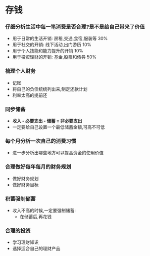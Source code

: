 # 存钱
### 仔细分析生活中每一笔消费是否合理?是不是给自己带来了价值
- 用于日常的生活开销: 房租,交通,食宿,服装等 30%
- 用于社交的开销: 线下活动,出门游历 10%
- 用于个人技能和能力提升的开销 10%
- 用于投资理财的开销: 基金,股票和债券 50%
### 梳理个人财务
- 记账
- 将自己的负债统统列出来,制定还款计划
- 利率太高的提前还
### 同步储蓄
- **收入 - 必要支出 - 储蓄 = 非必要支出**
- 一定要给自己设置一个最低储蓄金额,可高不可低
### 每个月分析一次自己的消费习惯
- 进一步分析出哪些地方可以提高资金的使用价值
### 合理做好每年每月的财务规划
- 做好财务规划
- 做好财务目标
### 积蓄强制储蓄
- 收入不高的时候,一定要强制储蓄:
  - 在储蓄后,再花钱
### 合理的投资
  - 学习理财知识
  - 选择适合自己的理财产品

